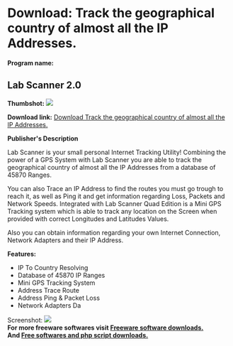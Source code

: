 # Download: Track the geographical country of almost all the IP Addresses.

**Program name:**

## Lab Scanner 2.0

  
**Thumbshot:** ![](http://www.freewarefiles.com/screenshot/labscanner20_md.gif)   
  
**Download link:** [Download Track the geographical country of almost all the IP Addresses.](http://freesoftwares.boysofts.com/Lab-Scanner_program_18079.html)  
  


**Publisher's Description**  
  


Lab Scanner is your small personal Internet Tracking Utility! Combining the power of a GPS System with Lab Scanner you are able to track the geographical country of almost all the IP Addresses from a database of 45870 Ranges. 

You can also Trace an IP Address to find the routes you must go trough to reach it, as well as Ping it and get information regarding Loss, Packets and Network Speeds. Integrated with Lab Scanner Quad Edition is a Mini GPS Tracking system which is able to track any location on the Screen when provided with correct Longitudes and Latitudes Values.

Also you can obtain information regarding your own Internet Connection, Network Adapters and their IP Address.

**Features:**

  * IP To Country Resolving 
  * Database of 45870 IP Ranges 
  * Mini GPS Tracking System 
  * Address Trace Route 
  * Address Ping & Packet Loss 
  * Network Adapters Da 

  
  
Screenshot: ![](http://www.freewarefiles.com/screenshot/labscanner20.gif)   
**For more freeware softwares visit [Freeware software downloads.](http://freesoftwares.boysofts.com/)**   
**And [Free softwares and php script downloads.](http://www.boysofts.com/)**
